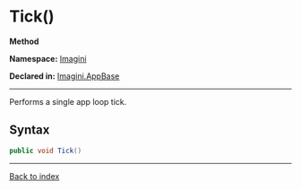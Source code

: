 # Tick()

**Method**

**Namespace:** [Imagini](Imagini.md)

**Declared in:** [Imagini.AppBase](Imagini.AppBase.md)

------



Performs a single app loop tick.


## Syntax

```csharp
public void Tick()
```

------

[Back to index](index.md)